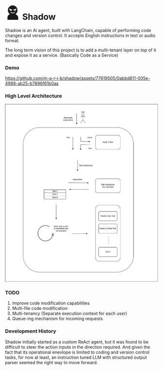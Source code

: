 
# <img src="https://github.com/m-a-r-i-b/shadow/blob/main/assets/shadow-icon.png" width="50" height="50" /> Shadow
Shadow is an Ai agent, built with LangChain, capable of performing code changes and version control. It accepts English instructions in text or audio format.

The long term vision of this project is to add a multi-tenant layer on top of it and expose it as a service. (Basically Code as a Service)


### Demo


https://github.com/m-a-r-i-b/shadow/assets/77619505/0abbd811-005e-4988-ab25-b7896f61b0aa





### High Level Architecture

![plot](./assets/high-level-architecture-diagram.png)


### TODO
1) Improve code modification capabilities
2) Multi-file code modification
3) Multi-tenancy (Separate execution context for each user) 
4) Queue-ing mechanism for incoming requests


### Development History

Shadow initially started as a custom ReAct agent, but it was found to be difficult to steer the action inputs in the direction required. And given the fact that its operational enevlope is limited to coding and version control tasks, for now at least, an instruction tuned LLM with structured output parser seemed the right way to move forward. 
